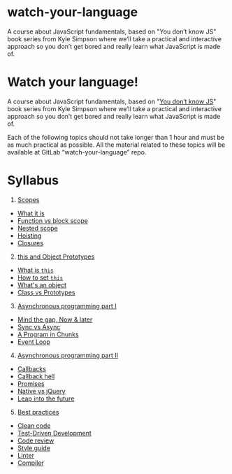 # watch-your-language
A course about JavaScript fundamentals, based on "You don’t know JS" book series from Kyle Simpson where we’ll take a practical and interactive approach so you don’t get bored and really learn what JavaScript is made of.

# Watch your language!

A course about JavaScript fundamentals, based on "[You don’t know JS](https://github.com/getify/You-Dont-Know-JS)" book series from Kyle Simpson where we’ll take a practical and interactive approach so you don’t get bored and really learn what JavaScript is made of.

Each of the following topics should not take longer than 1 hour and must be as much practical as possible. All the material related to these topics will be available at GitLab “watch-your-language” repo.

# Syllabus

1. [Scopes](https://github.com/Exictos-DCS/watch-your-language/blob/master/scopes.md)
 * [What it is](https://github.com/Exictos-DCS/watch-your-language/blob/master/scopes.md#what-it-is)
 * [Function vs block scope](https://github.com/Exictos-DCS/watch-your-language/blob/master/scopes.md#local-scope)
 * [Nested scope](https://github.com/Exictos-DCS/watch-your-language/blob/master/scopes.md#nested-scope)
 * [Hoisting](https://github.com/Exictos-DCS/watch-your-language/blob/master/scopes.md#hoisting)
 * [Closures](https://github.com/Exictos-DCS/watch-your-language/blob/master/scopes.md#closures)
 
2. [this and Object Prototypes](https://github.com/Exictos-DCS/watch-your-language/blob/master/this-and-object-prototypes.md)
 * [What is `this`](https://github.com/Exictos-DCS/watch-your-language/blob/master/this-and-object-prototypes.md#what-is-this)
 * [How to set `this`](https://github.com/Exictos-DCS/watch-your-language/blob/master/this-and-object-prototypes.md#how-to-set-this)
 * [What's an object](https://github.com/Exictos-DCS/watch-your-language/blob/master/this-and-object-prototypes.md#whats-an-object)
 * [Class vs Prototypes](https://github.com/Exictos-DCS/watch-your-language/blob/master/this-and-object-prototypes.md#class-vs-prototypes)
            	
3. [Asynchronous programming part I](https://github.com/Exictos-DCS/watch-your-language/blob/master/async.md)
  * [Mind the gap, Now & later](https://github.com/Exictos-DCS/watch-your-language/blob/master/async.md#mind-the-gap-now-later)
  * [Sync vs Async](https://github.com/Exictos-DCS/watch-your-language/blob/master/async.md#sync-vs-async)
  * [A Program in Chunks](https://github.com/Exictos-DCS/watch-your-language/blob/master/async.md#a-program-in-chunks)
  * [Event Loop](https://github.com/Exictos-DCS/watch-your-language/blob/master/async.md#event-loop)

4. [Asynchronous programming part II](https://github.com/Exictos-DCS/watch-your-language/blob/master/callbacks-and-promises.md)
 * [Callbacks](https://github.com/Exictos-DCS/watch-your-language/blob/master/callbacks-and-promises.md#callbacks)
 * [Callback hell](https://github.com/Exictos-DCS/watch-your-language/blob/master/callbacks-and-promises.md#callback-hell)
 * [Promises](https://github.com/Exictos-DCS/watch-your-language/blob/master/callbacks-and-promises.md#promises)
 * [Native vs jQuery](https://github.com/Exictos-DCS/watch-your-language/blob/master/callbacks-and-promises.md#native-vs-jquery)
 * [Leap into the future](https://github.com/Exictos-DCS/watch-your-language/blob/master/callbacks-and-promises.md#leap-into-the-future)
 
5. [Best practices](https://github.com/Exictos-DCS/watch-your-language/blob/master/best-practices.md)
 * [Clean code](https://github.com/Exictos-DCS/watch-your-language/blob/master/best-practices.md#clean-code)
 * [Test-Driven Development](https://github.com/Exictos-DCS/watch-your-language/blob/master/best-practices.md#test-driven-development)
 * [Code review](https://github.com/Exictos-DCS/watch-your-language/blob/master/best-practices.md#code-review)
 * [Style guide](https://github.com/Exictos-DCS/watch-your-language/blob/master/best-practices.md#style-guide)
 * [Linter](https://github.com/Exictos-DCS/watch-your-language/blob/master/best-practices.md#linter)
 * [Compiler](https://github.com/Exictos-DCS/watch-your-language/blob/master/best-practices.md#compiler)
 
